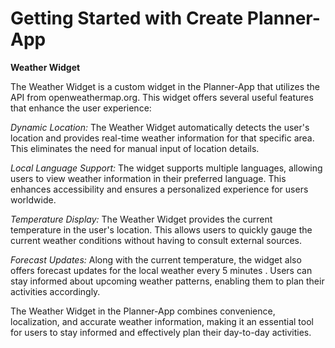 # Getting Started with Create Planner-App

**Weather Widget**

The Weather Widget is a custom widget in the Planner-App that utilizes the API from
openweathermap.org. This widget offers several useful features that enhance the user experience:

_Dynamic Location:_ The Weather Widget automatically detects the user's location and provides
real-time weather information for that specific area. This eliminates the need for manual input of
location details.

_Local Language Support:_ The widget supports multiple languages, allowing users to view weather
information in their preferred language. This enhances accessibility and ensures a personalized
experience for users worldwide.

_Temperature Display:_ The Weather Widget provides the current temperature in the user's location.
This allows users to quickly gauge the current weather conditions without having to consult external
sources.

_Forecast Updates:_ Along with the current temperature, the widget also offers forecast updates for
the local weather every 5 minutes . Users can stay informed about upcoming weather patterns,
enabling them to plan their activities accordingly.

The Weather Widget in the Planner-App combines convenience, localization, and accurate weather
information, making it an essential tool for users to stay informed and effectively plan their
day-to-day activities.
